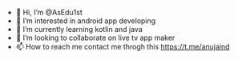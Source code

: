 - 👋 Hi, I’m @AsEdu1st
- 👀 I’m interested in android app developing 
- 🌱 I’m currently learning kotlin and java
- 💞️ I’m looking to collaborate on live tv app maker
- 📫 How to reach me contact me throgh this https://t.me/anujaind

<!---
AsEdu1st/AsEdu1st is a ✨ special ✨ repository because its `README.md` (this file) appears on your GitHub profile.
You can click the Preview link to take a look at your changes.
--->
